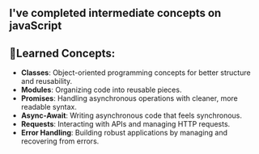 I've completed **intermediate concepts** on javaScript 
---

## 🌟Learned Concepts:   
  
- **Classes**: Object-oriented programming concepts for better structure and reusability.  
- **Modules**: Organizing code into reusable pieces.  
- **Promises**: Handling asynchronous operations with cleaner, more readable syntax.  
- **Async-Await**: Writing asynchronous code that feels synchronous.  
- **Requests**: Interacting with APIs and managing HTTP requests.  
- **Error Handling**: Building robust applications by managing and recovering from errors. 
